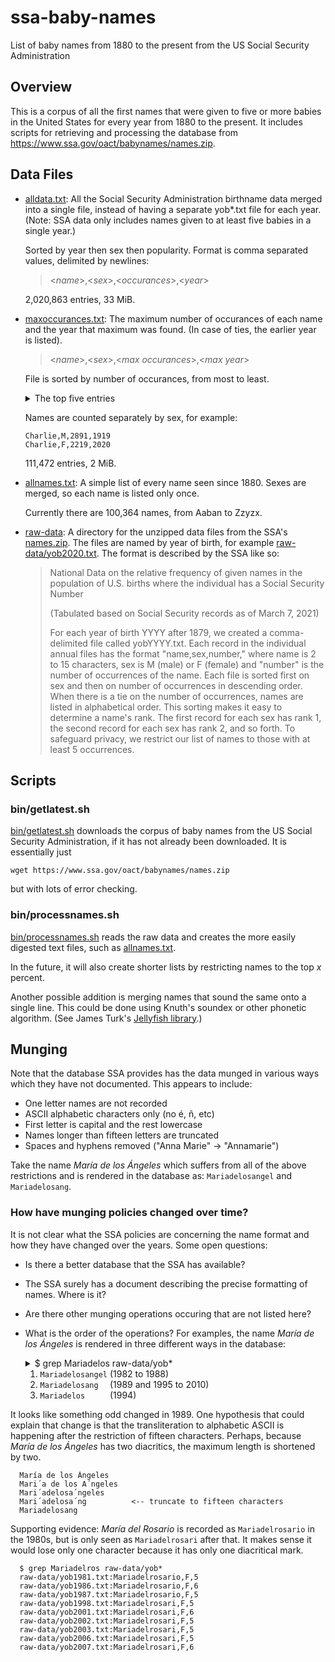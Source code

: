 # ssa-baby-names

List of baby names from 1880 to the present from the US Social
Security Administration

## Overview

This is a corpus of all the first names that were given to five or
more babies in the United States for every year from 1880 to the
present. It includes scripts for retrieving and processing the
database from https://www.ssa.gov/oact/babynames/names.zip.


## Data Files

* [alldata.txt](alldata.txt): All the Social Security Administration
  birthname data merged into a single file, instead of having a
  separate yob*.txt file for each year. (Note: SSA data only includes
  names given to at least five babies in a single year.)

  Sorted by year then sex then popularity. Format is comma separated
  values, delimited by newlines:

  > &lt;_name_>,&lt;_sex_>,&lt;_occurances_>,&lt;_year_>

  2,020,863 entries, 33 MiB.

* [maxoccurances.txt](maxoccurances.txt): The maximum number of
  occurances of each name and the year that maximum was found. (In
  case of ties, the earlier year is listed). 
    
  > &lt;_name_>,&lt;_sex_>,&lt;_max occurances_>,&lt;_max year_>

  File is sorted by number of occurances, from most to least.

  <details><summary>The top five entries</summary>

      Linda,F,99693,1947
      James,M,94764,1947
      Michael,M,92718,1957
      Robert,M,91647,1947
      John,M,88319,1947
  </details>

  Names are counted separately by sex, for example:

      Charlie,M,2891,1919
      Charlie,F,2219,2020

  111,472 entries, 2 MiB.
  
* [allnames.txt](allnames.txt): A simple list of every name seen since
  1880. Sexes are merged, so each name is listed only once.

  Currently there are 100,364 names, from Aaban to Zzyzx.

* [raw-data](raw-data): A directory for the unzipped data files from
  the SSA's [names.zip](raw-data/names.zip). The files are named by
  year of birth, for example
  [raw-data/yob2020.txt](raw-data/yob2020.txt). The format is
  described by the SSA like so:

  > National Data on the relative frequency of given names in the population
  > of U.S. births where the individual has a Social Security Number
  > 
  > (Tabulated based on Social Security records as of March 7, 2021)
  > 
  > For each year of birth YYYY after 1879, we created a comma-delimited file
  > called yobYYYY.txt. Each record in the individual annual files has the
  > format "name,sex,number," where name is 2 to 15 characters, sex is M
  > (male) or F (female) and "number" is the number of occurrences of the
  > name. Each file is sorted first on sex and then on number of occurrences
  > in descending order. When there is a tie on the number of occurrences,
  > names are listed in alphabetical order. This sorting makes it easy to
  > determine a name's rank. The first record for each sex has rank 1, the
  > second record for each sex has rank 2, and so forth. To safeguard
  > privacy, we restrict our list of names to those with at least 5
  > occurrences.

## Scripts

### bin/getlatest.sh

[bin/getlatest.sh](bin/getlatest.sh) downloads the corpus of baby
names from the US Social Security Administration, if it has not
already been downloaded. It is essentially just

    wget https://www.ssa.gov/oact/babynames/names.zip

but with lots of error checking.

### bin/processnames.sh

[bin/processnames.sh](bin/processnames.sh) reads the raw data and creates
the more easily digested text files, such as [allnames.txt](allnames.txt).

In the future, it will also create shorter lists by restricting names to the
top _x_ percent.

Another possible addition is merging names that sound the same onto a single
line. This could be done using Knuth's soundex or other phonetic algorithm.
(See James Turk's [Jellyfish library](https://github.com/jamesturk/jellyfish).)

## Munging

Note that the database SSA provides has the data munged in various
ways which they have not documented. This appears to include:

* One letter names are not recorded
* ASCII alphabetic characters only (no é, ñ, etc)
* First letter is capital and the rest lowercase
* Names longer than fifteen letters are truncated
* Spaces and hyphens removed ("Anna Marie" → "Annamarie")

Take the name _María de los Ángeles_ which suffers from all of the
above restrictions and is rendered in the database as:
`Mariadelosangel` and `Mariadelosang`.

### How have munging policies changed over time?

It is not clear what the SSA policies are concerning the name format
and how they have changed over the years. Some open questions:

* Is there a better database that the SSA has available? 

* The SSA surely has a document describing the precise formatting of names.
  Where is it?

* Are there other munging operations occuring that are not listed here?

* What is the order of the operations? For examples, the name _María
  de los Ángeles_ is rendered in three different ways in the database:

  <details><summary>$ grep Mariadelos raw-data/yob*</summary>

  ```grep
  raw-data/yob1982.txt:Mariadelosangel,F,6
  raw-data/yob1986.txt:Mariadelosangel,F,8
  raw-data/yob1987.txt:Mariadelosangel,F,7
  raw-data/yob1988.txt:Mariadelosangel,F,7
  raw-data/yob1989.txt:Mariadelosang,F,6
  raw-data/yob1994.txt:Mariadelos,F,5
  raw-data/yob1995.txt:Mariadelosang,F,6
  raw-data/yob1996.txt:Mariadelosang,F,6
  raw-data/yob1997.txt:Mariadelosang,F,14
  raw-data/yob1998.txt:Mariadelosang,F,8
  raw-data/yob1999.txt:Mariadelosang,F,6
  raw-data/yob2000.txt:Mariadelosang,F,14
  raw-data/yob2001.txt:Mariadelosang,F,13
  raw-data/yob2002.txt:Mariadelosang,F,12
  raw-data/yob2003.txt:Mariadelosang,F,12
  raw-data/yob2004.txt:Mariadelosang,F,8
  raw-data/yob2005.txt:Mariadelosang,F,12
  raw-data/yob2006.txt:Mariadelosang,F,8
  raw-data/yob2007.txt:Mariadelosang,F,11
  raw-data/yob2008.txt:Mariadelosang,F,6
  raw-data/yob2010.txt:Mariadelosang,F,6
  ```

  </details>

  1. `Mariadelosangel` (1982 to 1988)
  2. `Mariadelosang  ` (1989 and 1995 to 2010)
  3. `Mariadelos     ` (1994)

It looks like something odd changed in 1989. One hypothesis that could
  explain that change is that the transliteration to alphabetic ASCII is
  happening after the restriction of fifteen characters. Perhaps, because
  _María de los Ángeles_ has two diacritics, the maximum length is shortened
  by two.

      María de los Ángeles
      Mari´a de los A´ngeles
      Mari´adelosa´ngeles
      Mari´adelosa´ng          <-- truncate to fifteen characters
      Mariadelosang

  Supporting evidence: _María del Rosario_ is recorded as
  `Mariadelrosario` in the 1980s, but is only seen as `Mariadelrosari`
  after that. It makes sense it would lose only one character because
  it has only one diacritical mark.

      $ grep Mariadelros raw-data/yob*
      raw-data/yob1981.txt:Mariadelrosario,F,5
      raw-data/yob1986.txt:Mariadelrosario,F,6
      raw-data/yob1987.txt:Mariadelrosario,F,5
      raw-data/yob1998.txt:Mariadelrosari,F,5
      raw-data/yob2001.txt:Mariadelrosari,F,6
      raw-data/yob2002.txt:Mariadelrosari,F,5
      raw-data/yob2003.txt:Mariadelrosari,F,5
      raw-data/yob2006.txt:Mariadelrosari,F,5
      raw-data/yob2007.txt:Mariadelrosari,F,6

